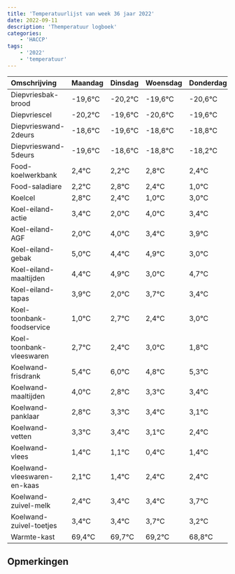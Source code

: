 ```yaml
---
title: 'Temperatuurlijst van week 36 jaar 2022'
date: 2022-09-11
description: 'Themperatuur logboek'
categories:
    - 'HACCP'
tags:
    - '2022'
    - 'temperatuur'
---
```

|Omschrijving|Maandag|Dinsdag|Woensdag|Donderdag|Vrijdag|Zaterdag|Zondag|
|:---|:---|:---|:---|:---|:---|:---|:---|
|Diepvriesbak-brood|-19,6°C|-20,2°C|-19,6°C|-20,6°C|-19,6°C|-19,8°C|-19,2°C|
|Diepvriescel|-20,2°C|-19,6°C|-20,6°C|-19,6°C|-19,8°C|-19,2°C|-19,6°C|
|Diepvrieswand-2deurs|-18,6°C|-19,6°C|-18,6°C|-18,8°C|-18,2°C|-18,6°C|-20,0°C|
|Diepvrieswand-5deurs|-19,6°C|-18,6°C|-18,8°C|-18,2°C|-18,6°C|-20,0°C|-18,0°C|
|Food-koelwerkbank|2,4°C|2,2°C|2,8°C|2,4°C|1,0°C|3,0°C|2,4°C|
|Food-saladiare|2,2°C|2,8°C|2,4°C|1,0°C|3,0°C|2,4°C|2,9°C|
|Koelcel|2,8°C|2,4°C|1,0°C|3,0°C|2,4°C|2,9°C|1,0°C|
|Koel-eiland-actie|3,4°C|2,0°C|4,0°C|3,4°C|3,9°C|2,0°C|3,7°C|
|Koel-eiland-AGF|2,0°C|4,0°C|3,4°C|3,9°C|2,0°C|3,7°C|3,4°C|
|Koel-eiland-gebak|5,0°C|4,4°C|4,9°C|3,0°C|4,7°C|4,4°C|5,0°C|
|Koel-eiland-maaltijden|4,4°C|4,9°C|3,0°C|4,7°C|4,4°C|5,0°C|3,8°C|
|Koel-eiland-tapas|3,9°C|2,0°C|3,7°C|3,4°C|4,0°C|2,8°C|3,3°C|
|Koel-toonbank-foodservice|1,0°C|2,7°C|2,4°C|3,0°C|1,8°C|2,3°C|2,4°C|
|Koel-toonbank-vleeswaren|2,7°C|2,4°C|3,0°C|1,8°C|2,3°C|2,4°C|2,1°C|
|Koelwand-frisdrank|5,4°C|6,0°C|4,8°C|5,3°C|5,4°C|5,1°C|4,4°C|
|Koelwand-maaltijden|4,0°C|2,8°C|3,3°C|3,4°C|3,1°C|2,4°C|3,4°C|
|Koelwand-panklaar|2,8°C|3,3°C|3,4°C|3,1°C|2,4°C|3,4°C|3,4°C|
|Koelwand-vetten|3,3°C|3,4°C|3,1°C|2,4°C|3,4°C|3,4°C|3,7°C|
|Koelwand-vlees|1,4°C|1,1°C|0,4°C|1,4°C|1,4°C|1,7°C|1,2°C|
|Koelwand-vleeswaren-en-kaas|2,1°C|1,4°C|2,4°C|2,4°C|2,7°C|2,2°C|1,8°C|
|Koelwand-zuivel-melk|2,4°C|3,4°C|3,4°C|3,7°C|3,2°C|2,8°C|3,9°C|
|Koelwand-zuivel-toetjes|3,4°C|3,4°C|3,7°C|3,2°C|2,8°C|3,9°C|2,7°C|
|Warmte-kast|69,4°C|69,7°C|69,2°C|68,8°C|69,9°C|68,7°C|69,4°C|

## Opmerkingen


